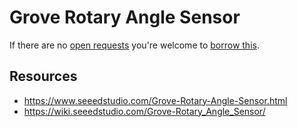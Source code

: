 # Grove Rotary Angle Sensor
If there are no [open requests](../../../../issues?q=is%3Aissue+is%3Aopen+%22Grove+Rotary+Angle+Sensor%22+in%3Atitle) you're welcome to [borrow this](../../../../issues/new?title=Borrow+request+for+Grove+Rotary+Angle+Sensor&body=1+piece+of+%5Bthis%5D%28..%2Fblob%2Fmain%2F.%2FHardware%2FSensors%2FGrove_Rotary_Angle_Sensor.md%29+for+~2+weeks.).

## Resources
- https://www.seeedstudio.com/Grove-Rotary-Angle-Sensor.html
- https://wiki.seeedstudio.com/Grove-Rotary_Angle_Sensor/

